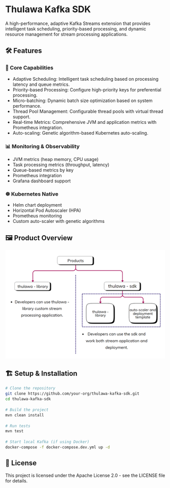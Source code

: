 # Thulawa Kafka SDK

A high-performance, adaptive Kafka Streams extension that provides intelligent task scheduling, priority-based processing, and dynamic resource management for stream processing applications.

## 🛠️ Features

### 🚀 Core Capabilities

- Adaptive Scheduling: Intelligent task scheduling based on processing latency and queue metrics.
- Priority-based Processing: Configure high-priority keys for preferential processing.
- Micro-batching: Dynamic batch size optimization based on system performance.
- Thread Pool Management: Configurable thread pools with virtual thread support.
- Real-time Metrics: Comprehensive JVM and application metrics with Prometheus integration.
- Auto-scaling: Genetic algorithm-based Kubernetes auto-scaling.

### 📊 Monitoring & Observability
- JVM metrics (heap memory, CPU usage)
- Task processing metrics (throughput, latency)
- Queue-based metrics by key
- Prometheus integration
- Grafana dashboard support

### ☸️ Kubernetes Native
- Helm chart deployment
- Horizontal Pod Autoscaler (HPA)
- Prometheus monitoring
- Custom auto-scaler with genetic algorithms

## 🖼️ Product Overview
![Thulawa Task Processing System](./docs/products.png)

## 🏗️ Setup & Installation

```bash
# Clone the repository
git clone https://github.com/your-org/thulawa-kafka-sdk.git
cd thulawa-kafka-sdk

# Build the project
mvn clean install

# Run tests
mvn test

# Start local Kafka (if using Docker)
docker-compose -f docker-compose.dev.yml up -d
```

## 📝 License
This project is licensed under the Apache License 2.0 - see the LICENSE file for details.